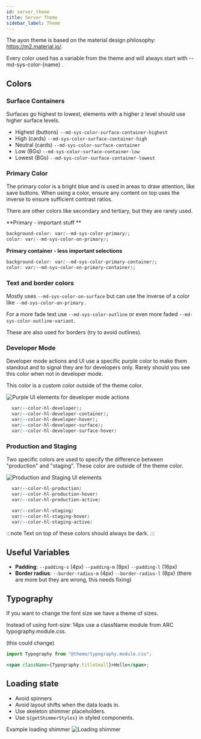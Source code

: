 ```yaml
---
id: server_theme
title: Server Theme
sidebar_label: Theme
---
```


The ayon theme is based on the material design philosophy: https://m2.material.io/.

Every color used has a variable from the theme and will always start with --md-sys-color-{name} .

## Colors

### Surface Containers

Surfaces go highest to lowest, elements with a higher z level should use higher surface levels.

-   Highest (buttons) `--md-sys-color-surface-container-highest`
-   High (cards) `--md-sys-color-surface-container-high`
-   Neutral (cards) `--md-sys-color-surface-container`
-   Low (BGs) `--md-sys-color-surface-container-low`
-   Lowest (BGs) `--md-sys-color-surface-container-lowest`

### Primary Color

The primary color is a bright blue and is used in areas to draw attention, like save buttons. When using a color, ensure any content on top uses the inverse to ensure sufficient contrast ratios.

There are other colors like secondary and tertiary, but they are rarely used.

**Primary - important stuff **

```CSS
background-color: var(--md-sys-color-primary);
color: var(--md-sys-color-on-primary);
```

**Primary container - less important selections**

```CSS
background-color: var(--md-sys-color-primary-container);
color: var(--md-sys-color-on-primary-container);
```

### Text and border colors

Mostly uses `--md-sys-color-on-surface` but can use the inverse of a color like `--md-sys-color-on-primary` .

For a more fade text use `--md-sys-color-outline` or even more faded `--md-sys-color-outline-variant`.

These are also used for borders (try to avoid outlines).

### Developer Mode

Developer mode actions and UI use a specific purple color to make them standout and to signal they are for developers only. Rarely should you see this color when not in developer mode.

This color is a custom color outside of the theme color.

![Purple UI elements for developer mode actions](assets/server/develoepr_mode_purple.png)

```CSS
  var(--color-hl-developer);
  var(--color-hl-developer-container);
  var(--color-hl-developer-hover);
  var(--color-hl-developer-surface);
  var(--color-hl-developer-surface-hover)
```

### Production and Staging

Two specific colors are used to specify the difference between "production" and "staging". These color are outside of the theme color.

![Production and Staging UI elements](assets/server/prod_and_staging.png)

```CSS
  var(--color-hl-production)
  var(--color-hl-production-hover)
  var(--color-hl-production-active)

  var(--color-hl-staging)
  var(--color-hl-staging-hover)
  var(--color-hl-staging-active)
```

:::note
Text on top of these colors should always be dark.
:::

## Useful Variables

-   **Padding**: `--padding-s` (4px) `--padding-m` (8px) `--padding-l` (16px)
-   **Border radius**: `--border-radius-m` (4px) `--border-radius-l` (8px) (there are more but they are wrong, this needs fixing)

## Typography

If you want to change the font size we have a theme of sizes.

Instead of using font-size: 14px use a className module from ARC typography.module.css.

(this could change)

```jsx
import Typography from "@theme/typography.module.css";

<span className={Typography.titleSmall}>Hello</span>;
```

## Loading state

-   Avoid spinners
-   Avoid layout shifts when the data loads in.
-   Use skeleton shimmer placeholders.
-   Use `${getShimmerStyles}` in styled components.

Example loading shimmer
![Loading shimmer](https://github.com/ynput/ayon-frontend/assets/49156310/f589ca02-37a3-41e4-a64a-3e2062083407)
